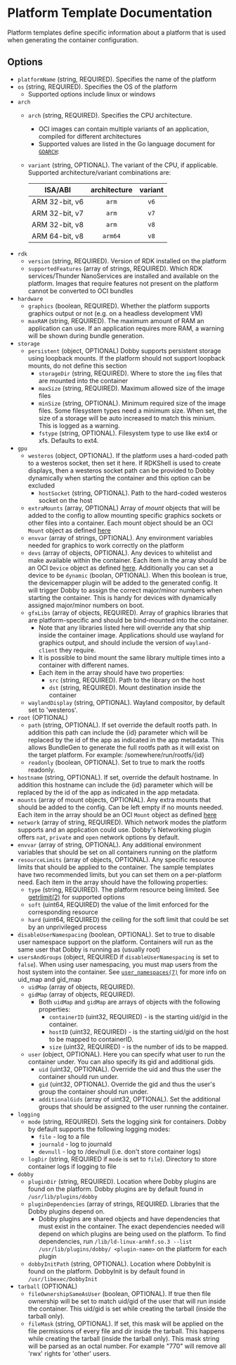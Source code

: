 # Platform Template Documentation
Platform templates define specific information about a platform that is used when generating the container configuration.

## Options
* `platformName` (string, REQUIRED). Specifies the name of the platform
* `os` (string, REQUIRED). Specifies the OS of the platform
  * Supported options include linux or windows
* `arch`
  * `arch` (string, REQUIRED). Specifies the CPU architecture.
    * OCI images can contain multiple variants of an application, compiled for different architectures
    * Supported values are listed in the Go language document for [`GOARCH`](https://golang.org/doc/install/source#environment):
  * `variant` (string, OPTIONAL). The variant of the CPU, if applicable. Supported architecture/variant combinations are:

    |    ISA/ABI     | architecture | variant |
    | :------------: | :----------: | :-----: |
    | ARM 32-bit, v6 |    `arm`     |  `v6`   |
    | ARM 32-bit, v7 |    `arm`     |  `v7`   |
    | ARM 32-bit, v8 |    `arm`     |  `v8`   |
    | ARM 64-bit, v8 |   `arm64`    |  `v8`   |
* `rdk`
  * `version` (string, REQUIRED). Version of RDK installed on the platform
  * `supportedFeatures` (array of strings, REQUIRED). Which RDK services/Thunder NanoServices are installed and available on the platform. Images that require features not present on the platform cannot be converted to OCI bundles
* `hardware`
  * `graphics` (boolean, REQUIRED). Whether the platform supports graphics output or not (e.g. on a headless development VM)
  * `maxRAM` (string, REQUIRED). The maximum amount of RAM an application can use. If an application requires more RAM, a warning will be shown during bundle generation.
* `storage`
  * `persistent` (object, OPTIONAL) Dobby supports persistent storage using loopback mounts. If the platform should not support loopback mounts, do not define this section
    * `storageDir` (string, REQUIRED). Where to store the `img` files that are mounted into the container
    * `maxSize` (string, REQUIRED). Maximum allowed size of the image files
    * `minSize` (string, OPTIONAL). Minimum required size of the image files. Some filesystem types need a minimum size. When set, the size of a storage will be auto increased to match this minium. This is logged as a warning.
    * `fstype` (string, OPTIONAL). Filesystem type to use like ext4 or xfs. Defaults to ext4.
* `gpu`
  * `westeros` (object, OPTIONAL). If the platform uses a hard-coded path to a westeros socket, then set it here. If RDKShell is used to create displays, then a westeros socket path can be provided to Dobby dynamically when starting the container and this option can be excluded
    * `hostSocket` (string, OPTIONAL). Path to the hard-coded westeros socket on the host
  * `extraMounts` (array, OPTIONAL) Array of *mount* objects that will be added to the config to allow mounting specific graphics sockets or other files into a container. Each mount object should be an OCI `Mount` object as defined [here](https://github.com/opencontainers/runtime-spec/blob/master/config.md#mounts)
  * `envvar` (array of strings, OPTIONAL). Any environment variables needed for graphics to work correctly on the platform
  * `devs` (array of objects, OPTIONAL). Any devices to whitelist and make available within the container. Each item in the array should be an OCI `Device` object as defined [here](https://github.com/opencontainers/runtime-spec/blob/master/config-linux.md#devices). Additionally you can set a device to be `dynamic` (boolan, OPTIONAL). When this boolean is true, the devicemapper plugin will be added to the generated config. It will trigger Dobby to assign the correct major/minor numbers when starting the container. This is handy for devices with dynamically assigned major/minor numbers on boot.
  * `gfxLibs` (array of objects, REQUIRED). Array of graphics libraries that are platform-specific and should be bind-mounted into the container.
    * Note that any libraries listed here will override any that ship inside the container image. Applications should use wayland for graphics output, and should include the version of `wayland-client` they require.
    * It is possible to bind mount the same library multiple times into a container with different names.
    * Each item in the array should have two properties:
      * `src` (string, REQUIRED). Path to the library on the host
      * `dst` (string, REQUIRED). Mount destination inside the container
  * `waylandDisplay` (string, OPTIONAL). Wayland compositor, by default set to 'westeros'.
* `root` (OPTIONAL)
  * `path` (string, OPTIONAL). If set override the default rootfs path. In addition this path can include the {id} parameter which will be replaced by the id of the app as indicated in the app metadata. This allows BundleGen to generate the full rootfs path as it will exist on the target platform. For example: /somewhere/run/rootfs/{id}
  * `readonly` (boolean, OPTIONAL). Set to true to mark the rootfs readonly.
* `hostname` (string, OPTIONAL). If set, override the default hostname. In addition this hostname can include the {id} parameter which will be replaced by the id of the app as indicated in the app metadata.
* `mounts` (array of mount objects, OPTIONAL). Any extra mounts that should be added to the config. Can be left empty if no mounts needed. Each item in the array should be an OCI `Mount` object as defined [here](https://github.com/opencontainers/runtime-spec/blob/master/config.md#mounts)
* `network` (array of string, REQUIRED). Which network modes the platform supports and an application could use. Dobby's Networking plugin offers `nat`, `private` and `open` network options by default.
* `envvar` (array of string, OPTIONAL). Any additional environment variables that should be set on all containers running on the platform
* `resourceLimits` (array of objects, OPTIONAL). Any specific resource limits that should be applied to the container. The sample templates have two recommended limits, but you can set them on a per-platform need. Each item in the array should have the following properties:
  * `type` (string, REQUIRED). The platform resource being limited. See [getrlimit(2)](https://man7.org/linux/man-pages/man2/getrlimit.2.html) for supported options
  * `soft` (uint64, REQUIRED) the value of the limit enforced for the corresponding resource
  * `hard` (uint64, REQUIRED) the ceiling for the soft limit that could be set by an unprivileged process
* `disableUserNamespacing` (boolean, OPTIONAL). Set to true to disable user namespace support on the platform. Containers will run as the same user that Dobby is running as (usually root)
* `usersAndGroups` (object, REQUIRED if `disableUserNamespacing` is set to `false`). When using user namespacing, you must map users from the host system into the container. See [`user_namespaces(7)`](https://www.man7.org/linux/man-pages/man7/user_namespaces.7.html) for more info on uid_map and gid_map
  * `uidMap` (array of objects, REQUIRED).
  * `gidMap` (array of objects, REQUIRED).
    * Both `uidMap` and `gidMap` are arrays of objects with the following properties:
      * `containerID` (uint32, REQUIRED) - is the starting uid/gid in the container.
      * `hostID` (uint32, REQUIRED) - is the starting uid/gid on the host to be mapped to containerID.
      * `size` (uint32, REQUIRED) - is the number of ids to be mapped.
  * `user` (object, OPTIONAL). Here you can specify what user to run the container under. You can also specify its gid and additional gids.
    * `uid` (uint32, OPTIONAL). Override the uid and thus the user the container should run under.
    * `gid` (uint32, OPTIONAL). Override the gid and thus the user's group the container should run under.
    * `additionalGids` (array of uint32, OPTIONAL). Set the additional groups that should be assigned to the user running the container.
* `logging`
  * `mode` (string, REQUIRED). Sets the logging sink for containers. Dobby by default supports the following logging modes:
    * `file` - log to a file
    * `journald` - log to journald
    * `devnull` - log to /dev/null (i.e. don't store container logs)
  * `logDir` (string, REQUIRED if `mode` is set to `file`). Directory to store container logs if logging to file
* `dobby`
  * `pluginDir` (string, REQUIRED). Location where Dobby plugins are found on the platform. Dobby plugins are by default found in `/usr/lib/plugins/dobby`
  * `pluginDependencies` (array of strings, REQUIRED. Libraries that the Dobby plugins depend on.
    * Dobby plugins are shared objects and have dependencies that must exist in the container. The exact dependencies needed will depend on which plugins are being used on the platform. To find dependencies, run `/lib/ld-linux-armhf.so.3 --list /usr/lib/plugins/dobby/ <plugin-name>` on the platform for each plugin
  * `dobbyInitPath` (string, OPTIONAL). Location where DobbyInit is found on the platform. DobbyInit is by default found in `/usr/libexec/DobbyInit`
* `tarball` (OPTIONAL)
  * `fileOwnershipSameAsUser` (boolean, OPTIONAL). If true then file ownership will be set to match uid/gid of the user that will run inside the container. This uid/gid is set while creating the tarball (inside the tarball only).
  * `fileMask` (string, OPTIONAL). If set, this mask will be applied on the file permissions of every file and dir inside the tarball. This happens while creating the tarball (inside the tarball only). This mask string will be parsed as an octal number. For example "770" will remove all 'rwx' rights for 'other' users.